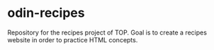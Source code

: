 # odin-recipes

Repository for the recipes project of TOP.
Goal is to create a recipes website in order to practice HTML concepts.
